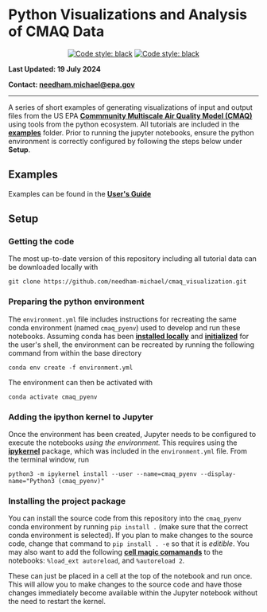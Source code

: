 # Python Visualizations and Analysis of CMAQ Data

<p align="center">
<a href="https://github.com/psf/black"><img alt="Code style: black" src="https://img.shields.io/badge/code%20style-black-000000.svg"></a>
<a href="https://github.com/astral-sh/ruff"><img alt="Code style: black" src="https://img.shields.io/endpoint?url=https://raw.githubusercontent.com/astral-sh/ruff/main/assets/badge/v2.json"></a>
</p>

**Last Updated: 19 July 2024**

**Contact: needham.michael@epa.gov**
***

A series of short examples of generating visualizations of input and output files from the US EPA __[Commmunity Multiscale Air Quality Model (CMAQ)](https://github.com/USEPA/CMAQ/tree/main)__ using tools from the python ecosystem. All tutorials are included in the __[examples](./examples)__ folder. Prior to running the jupyter notebooks, ensure the python environment is correctly configured by following the steps below under __Setup__.

## Examples

Examples can be found in the __[User's Guide](https://needham-michael.github.io/cmaq_visualization/)__

## Setup

### Getting the code

The most up-to-date version of this repository including all tutorial data can be downloaded locally with

```shell
git clone https://github.com/needham-michael/cmaq_visualization.git
```

### Preparing the python environment
The `environment.yml` file includes instructions for recreating the same conda environment (named `cmaq_pyenv`) used to develop and run these notebooks. Assuming conda has been __[installed locally](https://conda.io/projects/conda/en/latest/user-guide/install/index.html)__ and __[initialized](https://conda.io/projects/conda/en/latest/dev-guide/deep-dives/activation.html)__ for the user's shell, the environment can be recreated by running the following command from within the base directory

`conda env create -f environment.yml`

The environment can then be activated with

`conda activate cmaq_pyenv`

### Adding the ipython kernel to Jupyter

Once the environment has been created, Jupyter needs to be configured to execute the notebooks *using the environment.* This requires using the __[ipykernel](https://github.com/ipython/ipykernel)__ package, which was included in the `environment.yml` file. From the terminal window, run

`python3 -m ipykernel install --user --name=cmaq_pyenv --display-name="Python3 (cmaq_pyenv)"`

### Installing the project package

You can install the source code from this repository into the `cmaq_pyenv` conda environment by running `pip install .` (make sure that the correct conda environment is selected). If you plan to make changes to the source code, change that command to `pip install . -e` so that it is *editible*. You may also want to add the following __[cell magic comamands](https://ipython.readthedocs.io/en/stable/interactive/magics.html)__ to the notebooks: `%load_ext autoreload`, and `%autoreload 2`.

These can just be placed in a cell at the top of the notebook and run once. This will allow you to make changes to the source code and have those changes immediately become available within the Jupyter notebook without the need to restart the kernel.





